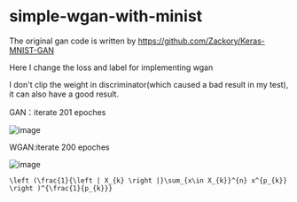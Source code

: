 # simple-wgan-with-minist

The original gan code is written by  https://github.com/Zackory/Keras-MNIST-GAN

Here I change the loss and label for implementing wgan 

I don't clip the weight in discriminator(which caused a bad result in my test), it can also have a good result.

GAN：iterate 201 epoches

![image](https://github.com/ray0809/simple-wgan-with-minist/blob/master/gan_generated_img_epoch_201.png)

WGAN:iterate 200 epoches

![image](https://github.com/ray0809/simple-wgan-with-minist/blob/master/wgan_generated_img_epoch_200.png)


```
\left (\frac{1}{\left | X_{k} \right |}\sum_{x\in X_{k}}^{n} x^{p_{k}} \right )^{\frac{1}{p_{k}}}
```
